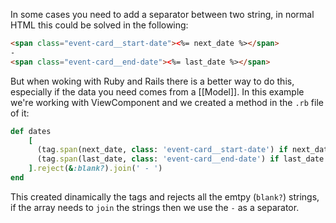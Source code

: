 In some cases you need to add a separator between two string, in normal HTML this could be solved in the following:
```html
<span class="event-card__start-date"><%= next_date %></span>
-
<span class="event-card__end-date"><%= last_date %></span>
```
But when woking with Ruby and Rails there is a better way to do this, especially if the data you need comes from a [[Model]]. In this example we're working with ViewComponent and we created a method in the `.rb` file of it:
```ruby
def dates
	[
	  (tag.span(next_date, class: 'event-card__start-date') if next_date),
	  (tag.span(last_date, class: 'event-card__end-date') if last_date && next_date != last_date)
	].reject(&:blank?).join(' - ')
end
```
This created dinamically the tags and rejects all the emtpy (`blank?`) strings, if the array needs to `join` the strings then we use the `-` as a separator.